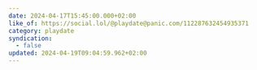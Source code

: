 ```yaml
---
date: 2024-04-17T15:45:00.000+02:00
like_of: https://social.lol/@playdate@panic.com/112287632454935371
category: playdate
syndication:
  - false
updated: 2024-04-19T09:04:59.962+02:00
---
```

